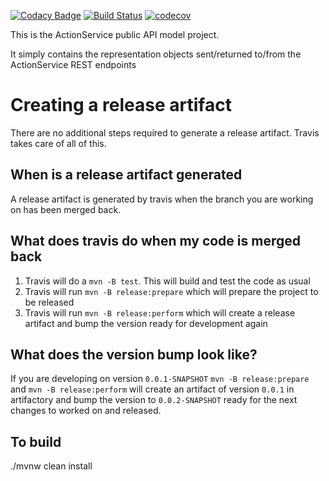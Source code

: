 [![Codacy Badge](https://api.codacy.com/project/badge/Grade/0321706d267b40f68c56d731cc103045)](https://www.codacy.com/app/sdcplatform/rm-actionsvc-api?utm_source=github.com&amp;utm_medium=referral&amp;utm_content=ONSdigital/rm-actionsvc-api&amp;utm_campaign=Badge_Grade)
[![Build Status](https://travis-ci.org/ONSdigital/rm-actionsvc-api.svg?branch=master)](https://travis-ci.org/ONSdigital/rm-actionsvc-api)
[![codecov](https://codecov.io/gh/ONSdigital/rm-actionsvc-api/branch/master/graph/badge.svg)](https://codecov.io/gh/ONSdigital/rm-actionsvc-api)

This is the ActionService public API model project.

It simply contains the representation objects sent/returned to/from the ActionService REST endpoints

# Creating a release artifact
There are no additional steps required to generate a release artifact. Travis takes care of all of this.

## When is a release artifact generated
A release artifact is generated by travis when the branch you are working on has been merged back. 

## What does travis do when my code is merged back
1. Travis will do a `mvn -B test`. This will build and test the code as usual
1. Travis will run `mvn -B release:prepare` which will prepare the project to be released
1. Travis will run `mvn -B release:perform` which will create a release artifact and bump the version ready for development again

## What does the version bump look like?
If you are developing on version `0.0.1-SNAPSHOT` `mvn -B release:prepare` and `mvn -B release:perform` will create an artifact of version `0.0.1` in artifactory and bump the version to `0.0.2-SNAPSHOT` ready for the next changes to worked on and released.

## To build
./mvnw clean install

